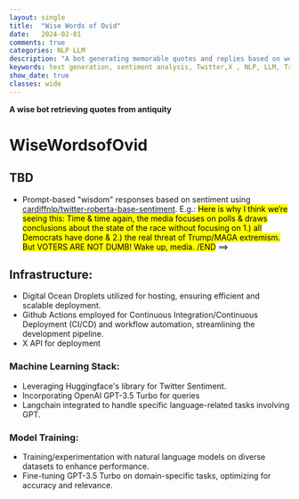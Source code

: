 ```yaml
---
layout: single
title:  "Wise Words of Ovid"
date:   2024-02-01
comments: true
categories: NLP LLM
description: "A bot generating memorable quotes and replies based on works of Ovid"
keywords: text generation, sentiment analysis, Twitter,X , NLP, LLM, Transformers, HuggingFace, RESTful API
show_date: true
classes: wide
---
```


**A wise bot retrieving quotes from antiquity**

# WiseWordsofOvid

## TBD
* Prompt-based "wisdom" responses based on sentiment using [cardiffnlp/twitter-roberta-base-sentiment](https://huggingface.co/cardiffnlp/twitter-roberta-base-sentiment?text=Whoa.+CNN+is+now+reporting+that+several+Republican+voters+have+said+that+they+voted+for+Tom+Suozzi+today+because+Republicans+sabotaged+the+border+security+deal.+This+is+huge+%26+amazing.+Voters+see+right+through+Republican+nonsense+%26+they+are+making+them+find+out+big+time.). 
E.g.:
<mark> Here is why I think we’re seeing this: Time & time again, the media focuses on polls & draws conclusions about the state of the race without focusing on 1.) all Democrats have done & 2.) the real threat of Trump/MAGA extremism. But VOTERS ARE NOT DUMB! Wake up, media. /END</mark> ==>
<!-- ## Table of Contents
* Table of Contents
{:toc}

## Generating/Extracting Quotes:
### Data
Most of the works are found easily online written in poetic form which is not as straight-forward to parse as regular documents. Found a vast improvement in text extraction from Ovid works using 300 dimension vs 200 dimension embeddings. This is consistent with many of the recommendation for creating RAGs.

### Prompts
### Problem Definition
Generally, to reply to a different X tweets with a quote that strikes a neutral tone. Depending on humerous/ironc/sarcastic tone if comment is overtly negative.

### Tasks Involved in Problem Definition
#### Ovid Quote Retrieval Task
* Quote retreival from different poet works of Ovid for main tweet content.
    * Quote generation using different LLMs
        * The expected challenge of hallucinations arises here particurly when the LLM was not allowed to choose which person it was quoting
        * RAG: E.g. "What did Ovid have to say about different political parties"
    * Sentence-similarity (see [Is Cosine-Similarity of Embeddings Really About Similarity?](https://arxiv.org/pdf/2403.05440.pdf)) which was most useful in weeding out totally useless chunks of text.
* Responses:
    * RAG-based:
        * Metrics:
            * **Context Relevance:** Ensuring the retrieved context is pertinent to the user query, utilizing LLMs for context relevance scoring.
            * **Groundedness:** Separating the response into statements and verifying each against the retrieved context.
            * **Answer Relevance:** Checking if the response aptly addresses the original question.
    * Political: For political determined the type of response (LLM can generate the actual text), sentiment can be used but also clustering may be useful [Clustering Sentence Embeddings to Identify Intents in Short Text](https://towardsdatascience.com/clustering-sentence-embeddings-to-identify-intents-in-short-text-48d22d3bf02e)
    * **Take-away:** RAG-based methods were better at making factual statements, e.g. "Who is Arachne?" -> "Arachne is the protagonist of a tale in Greek mythology known primarily from the version told by the Roman poet Ovid, which is the earliest extant source for the story.". Subjective 

#### Tweets needed: Tweet Probability of Repeated Occurrence over Time
Baseline for tweets retrieved needs to seed initial content with replacement.

$$\begin{equation*}P(\text{repeated in 2 weeks}) = 1 - \left( \frac{N - 1}{N} \right)^{\frac{14}{m}}\end{equation*}$$

 Substituting in the values:

 $$\begin{equation*} P(\text{repeated in 2 weeks}) = 1 - \left( \frac{99}{100} \right)^{14}\end{equation*}$$

 Calculating this gives:

 $$\begin{equation*} P(\text{repeated in 2 weeks}) \approx 0.135\end{equation*}$$

Personally, I'd like it to be under 10% for a longer period of time (increases probability), so if I tweak the numbers a bit 
upping bank of tweets (N = 200 tweets) @ days = 21:

$$\begin{equation*}P(\text{repeated in 3 weeks}) \approx  0.0980\end{equation*}$$

##### Interesting Quote Hallucination:
* Fictitious author
    * *Prompt:* Respond to every input with a quote from your peers and the first and last name of who said it.
    * *Input:* "all of this has happened before, all of this will happen again" (Sam Altman)
    * *Output:* The only way to deal with the void is to continue to try to fill it. - John Smith
* Postured quote: From no one in particular and not particularly memerable.
    * *Prompt:*  *Generate a response to a self-promotional tweet expressing a strong stance against politics.*
    * *Input:*  *We all come from somewhere, but we’re all Americans.*
    * *Output:* We all come from different places and backgrounds, but at the end of the day, we're all Americans. -Unknown

#### Fine-tuning based on gold standard

I wanted to see how much elverage I could get out of a few-shot training examples. I used the *babbage-002* model so perhaps I would have gotten more leverage out of GPT3.*. Even so, the results were not encouraging for ~10 political tweet examples with glib and sometimes stoic quotes from figures such as MLK:

*Gavin Newsom Tweet*
> Another day, another common sense gun safety law struck down by a right-wing judge.
>
> This is exactly why we need to amend the U.S. Constitution and establish a Right to Safety. https://sandiegouniontribune.com/news/courts/story/2024-03-12/> san-diego-federal-judge-strikes-down-california-law-limiting-high-frequency-gun-purchases

*Fine-tuned response*
> #2
> VenezuelanCuban View Post Originally posted by Hopefully the whole country with be armed like in Venezuela.
>
>It will be, but I don't see how they will be armed. I don't think it's possible. They're so used to the stateless existence that they will refuse to live under it. They will not adopt the military industrial complex mentality, which in their view is a tool of the state. They'll have to form their own government. Only then can




## Dual-Encoder:
<div align="center">
 <img src="/assets/images/wisewordsofovid/dual_encoder_architectures.png"
     alt="askDocs example"
     style="width:350px;"/>
<figcaption>Different architectures of Dual-Encoders (https://aclanthology.org/2022.emnlp-main.640.pdf)</figcaption>
</div> -->



## Infrastructure:

- Digital Ocean Droplets utilized for hosting, ensuring efficient and scalable deployment.
- Github Actions employed for Continuous Integration/Continuous Deployment (CI/CD) and workflow automation, streamlining the development pipeline.
- X API for deployment

### Machine Learning Stack:

- Leveraging Huggingface's library for Twitter Sentiment.
- Incorporating OpenAI GPT-3.5 Turbo for queries
- Langchain integrated to handle specific language-related tasks involving GPT.

### Model Training:
- Training/experimentation with natural language models on diverse datasets to enhance performance.
- Fine-tuning GPT-3.5 Turbo on domain-specific tasks, optimizing for accuracy and relevance.
